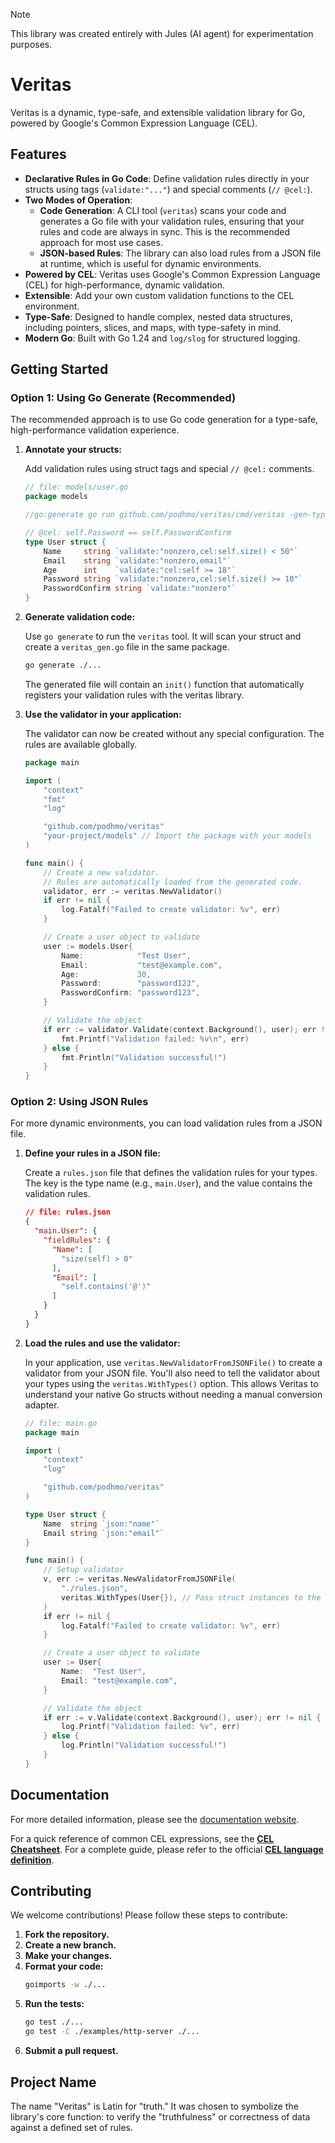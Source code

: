 >[!NOTE]
>This library was created entirely with Jules (AI agent) for experimentation purposes.

# Veritas

Veritas is a dynamic, type-safe, and extensible validation library for Go, powered by Google's Common Expression Language (CEL).

## Features

- **Declarative Rules in Go Code**: Define validation rules directly in your structs using tags (`validate:"..."`) and special comments (`// @cel:`).
- **Two Modes of Operation**:
    - **Code Generation**: A CLI tool (`veritas`) scans your code and generates a Go file with your validation rules, ensuring that your rules and code are always in sync. This is the recommended approach for most use cases.
    - **JSON-based Rules**: The library can also load rules from a JSON file at runtime, which is useful for dynamic environments.
- **Powered by CEL**: Veritas uses Google's Common Expression Language (CEL) for high-performance, dynamic validation.
- **Extensible**: Add your own custom validation functions to the CEL environment.
- **Type-Safe**: Designed to handle complex, nested data structures, including pointers, slices, and maps, with type-safety in mind.
- **Modern Go**: Built with Go 1.24 and `log/slog` for structured logging.

## Getting Started

### Option 1: Using Go Generate (Recommended)

The recommended approach is to use Go code generation for a type-safe, high-performance validation experience.

1.  **Annotate your structs:**

    Add validation rules using struct tags and special `// @cel:` comments.

    ```go
    // file: models/user.go
    package models

    //go:generate go run github.com/podhmo/veritas/cmd/veritas -gen-type=User -out-name=veritas_gen.go

    // @cel: self.Password == self.PasswordConfirm
    type User struct {
        Name     string `validate:"nonzero,cel:self.size() < 50"`
        Email    string `validate:"nonzero,email"`
        Age      int    `validate:"cel:self >= 18"`
        Password string `validate:"nonzero,cel:self.size() >= 10"`
        PasswordConfirm string `validate:"nonzero"`
    }
    ```

2.  **Generate validation code:**

    Use `go generate` to run the `veritas` tool. It will scan your struct and create a `veritas_gen.go` file in the same package.

    ```bash
    go generate ./...
    ```

    The generated file will contain an `init()` function that automatically registers your validation rules with the veritas library.

3.  **Use the validator in your application:**

    The validator can now be created without any special configuration. The rules are available globally.

    ```go
    package main

    import (
        "context"
        "fmt"
        "log"

        "github.com/podhmo/veritas"
        "your-project/models" // Import the package with your models
    )

    func main() {
        // Create a new validator.
        // Rules are automatically loaded from the generated code.
        validator, err := veritas.NewValidator()
        if err != nil {
            log.Fatalf("Failed to create validator: %v", err)
        }

        // Create a user object to validate
        user := models.User{
            Name:            "Test User",
            Email:           "test@example.com",
            Age:             30,
            Password:        "password123",
            PasswordConfirm: "password123",
        }

        // Validate the object
        if err := validator.Validate(context.Background(), user); err != nil {
            fmt.Printf("Validation failed: %v\n", err)
        } else {
            fmt.Println("Validation successful!")
        }
    }
    ```

### Option 2: Using JSON Rules

For more dynamic environments, you can load validation rules from a JSON file.

1.  **Define your rules in a JSON file:**

    Create a `rules.json` file that defines the validation rules for your types. The key is the type name (e.g., `main.User`), and the value contains the validation rules.

    ```json
    // file: rules.json
    {
      "main.User": {
        "fieldRules": {
          "Name": [
            "size(self) > 0"
          ],
          "Email": [
            "self.contains('@')"
          ]
        }
      }
    }
    ```

2.  **Load the rules and use the validator:**

    In your application, use `veritas.NewValidatorFromJSONFile()` to create a validator from your JSON file. You'll also need to tell the validator about your types using the `veritas.WithTypes()` option. This allows Veritas to understand your native Go structs without needing a manual conversion adapter.

    ```go
    // file: main.go
    package main

    import (
        "context"
        "log"

        "github.com/podhmo/veritas"
    )

    type User struct {
        Name  string `json:"name"`
        Email string `json:"email"`
    }

    func main() {
        // Setup validator
        v, err := veritas.NewValidatorFromJSONFile(
            "./rules.json",
            veritas.WithTypes(User{}), // Pass struct instances to the validator
        )
        if err != nil {
            log.Fatalf("Failed to create validator: %v", err)
        }

        // Create a user object to validate
        user := User{
            Name:  "Test User",
            Email: "test@example.com",
        }

        // Validate the object
        if err := v.Validate(context.Background(), user); err != nil {
            log.Printf("Validation failed: %v", err)
        } else {
            log.Println("Validation successful!")
        }
    }
    ```

## Documentation

For more detailed information, please see the [documentation website](docs/website/index.md).

For a quick reference of common CEL expressions, see the [**CEL Cheatsheet**](docs/website/cel-cheatsheet.md). For a complete guide, please refer to the official [**CEL language definition**](https://github.com/google/cel-spec/blob/master/doc/langdef.md).

## Contributing

We welcome contributions! Please follow these steps to contribute:

1.  **Fork the repository.**
2.  **Create a new branch.**
3.  **Make your changes.**
4.  **Format your code:**
    ```bash
    goimports -w ./...
    ```
5.  **Run the tests:**
    ```bash
    go test ./...
    go test -C ./examples/http-server ./...
    ```
6.  **Submit a pull request.**

## Project Name

The name "Veritas" is Latin for "truth." It was chosen to symbolize the library's core function: to verify the "truthfulness" or correctness of data against a defined set of rules.
